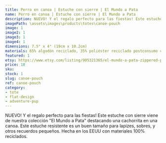 ```yaml
---
title: Perro en canoa | Estuche con sierre | El Mundo a Pata
name: Perro en canoa | Estuche con sierre | El Mundo a Pata
description: NUEVO! Y el regalo perfecto para las fiestas! Este estuche con sierre viene de nuestra colección "El Mundo a Pata" destacando una cachorrita en una canoa. Este estuche resistente es un buen tamaño para lapizes, sobres, y otros recuerdos pequeños.
imagePath: \assets\images\products\totes\canoe-pouch
image: 1
image2: 1
image3: 1
image4: 1
dimensions: 7.5" x 4" (19cm x 10.2cm)
materials: 65% algodón reciclado, 35% poliéster reciclado postconsumo certificado
featured: 1
etsy: https://www.etsy.com/listing/905321365/el-mundo-a-pata-zippered-pouch-adventure
price: 18
sku:
stock: 1
slug: canoe-pouch
ref: canoe-pouch
category:
- tote
- flat-design
- adventure-pup
---
```

NUEVO! Y el regalo perfecto para las fiestas! Este estuche con sierre viene de nuestra colección "El Mundo a Pata" destacando una cachorrita en una canoa. Este estuche resistente es un buen tamaño para lapizes, sobres, y otros recuerdos pequeños. Hecha en los EEUU con materiales 100% reciclados.
